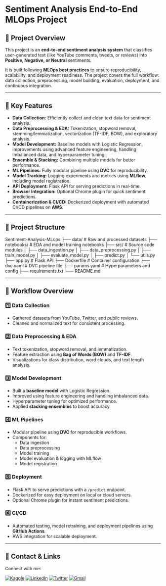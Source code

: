 # Sentiment Analysis End-to-End MLOps Project

## 🔹 Project Overview

This project is an **end-to-end sentiment analysis system** that classifies user-generated text (like YouTube comments, tweets, or reviews) into **Positive, Negative, or Neutral** sentiments.

It is built following **MLOps best practices** to ensure reproducibility, scalability, and deployment readiness. The project covers the full workflow: data collection, preprocessing, model building, evaluation, deployment, and continuous integration.

---

## 🔹 Key Features

- **Data Collection:** Efficiently collect and clean text data for sentiment analysis.
- **Data Preprocessing & EDA:** Tokenization, stopword removal, stemming/lemmatization, vectorization (TF-IDF, BOW), and exploratory analysis.
- **Model Development:** Baseline models with Logistic Regression, improvements using advanced feature engineering, handling imbalanced data, and hyperparameter tuning.
- **Ensemble & Stacking:** Combining multiple models for better performance.
- **ML Pipelines:** Fully modular pipeline using **DVC** for reproducibility.
- **Model Tracking:** Logging experiments and metrics using **MLflow**, including model registration.
- **API Deployment:** Flask API for serving predictions in real-time.
- **Browser Integration:** Optional Chrome plugin for quick sentiment predictions.
- **Containerization & CI/CD:** Dockerized deployment with automated CI/CD pipelines on **AWS**.

---

## 🔹 Project Structure

Sentiment-Analysis-MLops
├── data/ # Raw and processed datasets
├── notebooks/ # EDA and model training notebooks
├── src/ # Source code modules
│ ├── data_ingestion.py
│ ├── data_preprocessing.py
│ ├── train_model.py
│ ├── evaluate_model.py
│ ├── predict.py
│ └── utils.py
├── app.py # Flask API
├── Dockerfile # Container configuration
├── dvc.yaml # DVC pipeline file
├── params.yaml # Hyperparameters and config
├── requirements.txt
└── README.md

---

## 🔹 Workflow Overview

### 1️⃣ Data Collection

- Gathered datasets from YouTube, Twitter, and public reviews.
- Cleaned and normalized text for consistent processing.

### 2️⃣ Data Preprocessing & EDA

- Text tokenization, stopword removal, and lemmatization.
- Feature extraction using **Bag of Words (BOW)** and **TF-IDF**.
- Visualizations for class distribution, word clouds, and text length analysis.

### 3️⃣ Model Development

- Built a **baseline model** with Logistic Regression.
- Improved using feature engineering and handling imbalanced data.
- Hyperparameter tuning for optimized performance.
- Applied **stacking ensembles** to boost accuracy.

### 4️⃣ ML Pipelines

- Modular pipeline using **DVC** for reproducible workflows.
- Components for:
  - Data ingestion
  - Data preprocessing
  - Model training
  - Model evaluation & logging with MLflow
  - Model registration

### 5️⃣ Deployment

- Flask API to serve predictions with a `/predict` endpoint.
- Dockerized for easy deployment on local or cloud servers.
- Optional Chrome plugin for instant sentiment predictions.

### 6️⃣ CI/CD

- Automated testing, model retraining, and deployment pipelines using **GitHub Actions**.
- AWS integration for scalable deployment.

---

## 🔹 Contact & Links

Connect with me:

[![Kaggle](https://img.shields.io/badge/Kaggle-3232?style=for-the-badge&logo=kaggle&logoColor=white)](https://www.kaggle.com/raghavramani3232)
[![LinkedIn](https://img.shields.io/badge/LinkedIn-0077B5?style=for-the-badge&logo=linkedin&logoColor=white)](https://www.linkedin.com/in/raghav-ramani-711b56256/)
[![Twitter](https://img.shields.io/badge/X-1DA1F2?style=for-the-badge&logo=twitter&logoColor=white)](https://x.com/RamaniRagh763)
[![Gmail](https://img.shields.io/badge/Gmail-D14836?style=for-the-badge&logo=gmail&logoColor=white)](mailto:raghavramani2004@gmail.com)
